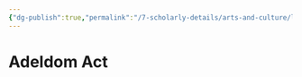 ```yaml
---
{"dg-publish":true,"permalink":"/7-scholarly-details/arts-and-culture/legislation/adeldom-act/","noteIcon":""}
---
```


# Adeldom Act
